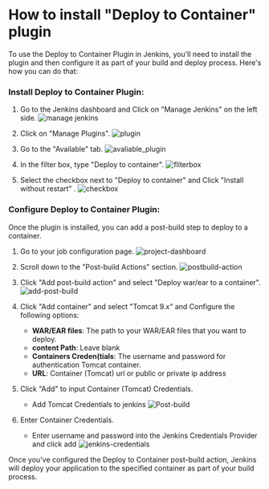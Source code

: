 # How to install "Deploy to Container" plugin
To use the Deploy to Container Plugin in Jenkins, you'll need to install the plugin and then configure it as part of your build and deploy process. Here's how you can do that:

### Install Deploy to Container Plugin:

1. Go to the Jenkins dashboard and Click on "Manage Jenkins" on the left side.
![manage jenkins](https://github.com/unitedcoresystems/Bootcampclass-2023/assets/63193071/4438d209-a0b9-408e-8f6f-65c98164ca20)

2. Click on "Manage Plugins".
![plugin](https://github.com/unitedcoresystems/Bootcampclass-2023/assets/63193071/2cceb803-5266-41fe-9b7a-f2ca130b9169)

3. Go to the "Available" tab.
![avaliable_plugin](https://github.com/unitedcoresystems/Bootcampclass-2023/assets/63193071/54c49bf6-e4ea-4972-b561-f44b93ed6612)

4. In the filter box, type "Deploy to container".
![fliterbox](https://github.com/unitedcoresystems/Bootcampclass-2023/assets/63193071/d71a9a6e-30c4-49dd-98c9-4e64ca920b1e)

5. Select the checkbox next to "Deploy to container" and Click "Install without restart" .
![checkbox](https://github.com/unitedcoresystems/Bootcampclass-2023/assets/63193071/dfe4ec06-4cd0-4117-bf7d-c4802495c108)

### Configure Deploy to Container Plugin:

Once the plugin is installed, you can add a post-build step to deploy to a container.

1. Go to your job configuration page.
![project-dashboard](https://github.com/unitedcoresystems/Bootcampclass-2023/assets/63193071/09e2cd75-bc99-46b6-9be6-6eefb4ab232a)

2. Scroll down to the "Post-build Actions" section.
![postbuild-action](https://github.com/unitedcoresystems/Bootcampclass-2023/assets/63193071/fe8154f0-9558-45b2-bd3b-4bf7508b4816)

3. Click "Add post-build action" and select "Deploy war/ear to a container".
  ![add-post-build](https://github.com/unitedcoresystems/Bootcampclass-2023/assets/63193071/7d7db221-2d23-4dd9-acfe-342d6b2f5cd2)

4. Click "Add container" and select "Tomcat 9.x" and Configure the following options:
   - **WAR/EAR files**: The path to your WAR/EAR files that you want to deploy.
   - **content Path**: Leave blank
   - **Containers Creden(tials**: The username and password for authentication Tomcat container.
   - **URL**: Container (Tomcat) url or public or private ip address  

5. Click "Add" to input Container (Tomcat) Credentials.
   - Add Tomcat Credentials to jenkins 
   ![Post-build](https://github.com/unitedcoresystems/Bootcampclass-2023/assets/63193071/bd276d37-4cb8-46c2-8060-5cdccbd5296b)

6. Enter Container Credentials.
   - Enter username and password into the Jenkins Credentials Provider and click add 
   ![jenkins-credentials](https://github.com/unitedcoresystems/Bootcampclass-2023/assets/63193071/5907f924-6569-48ee-aaeb-6cb648240b9d)

Once you've configured the Deploy to Container post-build action, Jenkins will deploy your application to the specified container as part of your build process.